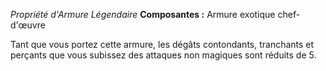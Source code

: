 _Propriété d'Armure Légendaire_
__Composantes :__ Armure exotique chef-d'œuvre

Tant que vous portez cette armure, les dégâts contondants, tranchants et perçants que vous subissez des attaques non magiques sont réduits de 5.